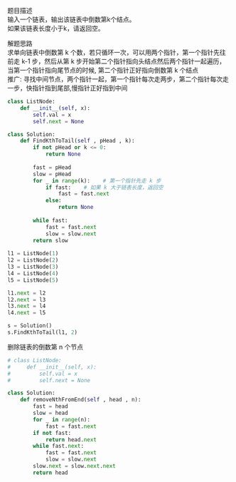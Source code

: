 
题目描述  
输入一个链表，输出该链表中倒数第k个结点。  
如果该链表长度小于k，请返回空。  

解题思路  
求单向链表中倒数第 k 个数，若只循环一次，可以用两个指针，第一个指针先往前走 k-1 步，然后从第 k 步开始第二个指针指向头结点然后两个指针一起遍历，当第一个指针指向尾节点的时候, 第二个指针正好指向倒数第 k 个结点  
推广: 寻找中间节点，两个指针一起，第一个指针每次走两步，第二个指针每次走一步，快指针指到尾部,慢指针正好指到中间  

```python 
class ListNode:
    def __init__(self, x):
        self.val = x
        self.next = None

class Solution:
    def FindKthToTail(self , pHead , k):
        if not pHead or k <= 0:
            return None 
        
        fast = pHead 
        slow = pHead 
        for _ in range(k):    # 第一个指针先走 k 步
            if fast:    # 如果 k 大于链表长度，返回空
                fast = fast.next 
            else:
                return None 
            
        while fast:
            fast = fast.next 
            slow = slow.next 
        return slow 
        
l1 = ListNode(1) 
l2 = ListNode(2) 
l3 = ListNode(3) 
l4 = ListNode(4) 
l5 = ListNode(5) 

l1.next = l2 
l2.next = l3 
l3.next = l4 
l4.next = l5 

s = Solution() 
s.FindKthToTail(l1, 2) 
```

删除链表的倒数第 n 个节点  
```python 
# class ListNode:
#     def __init__(self, x):
#         self.val = x
#         self.next = None

class Solution:
    def removeNthFromEnd(self , head , n):
        fast = head 
        slow = head 
        for _ in range(n):
            fast = fast.next 
        if not fast:
            return head.next 
        while fast.next:
            fast = fast.next 
            slow = slow.next 
        slow.next = slow.next.next 
        return head 
```

